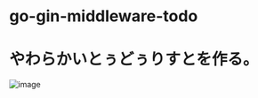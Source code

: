 # go-gin-middleware-todo

# やわらかいとぅどぅりすとを作る。

![image](https://user-images.githubusercontent.com/55943803/131339082-715f25cf-f685-410b-bbb0-3de6fb31a4ba.png)
